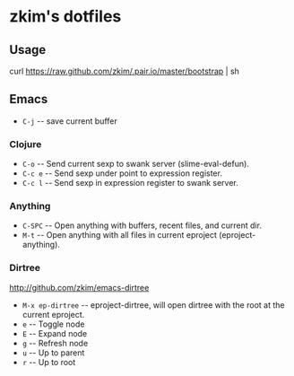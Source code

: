 # zkim's dotfiles

## Usage

curl https://raw.github.com/zkim/.pair.io/master/bootstrap | sh

## Emacs

* `C-j` -- save current buffer

### Clojure

* `C-o` -- Send current sexp to swank server (slime-eval-defun).
* `C-c e` -- Send sexp under point to expression register.
* `C-c l` -- Send sexp in expression register to swank server.

### Anything
* `C-SPC` -- Open anything with buffers, recent files, and current
  dir.
* `M-t` -- Open anything with all files in current eproject (eproject-anything).

### Dirtree 

http://github.com/zkim/emacs-dirtree

* `M-x ep-dirtree` -- eproject-dirtree, will open dirtree with the root at the
  current eproject.
* `e` -- Toggle node
* `E` -- Expand node
* `g` -- Refresh node
* `u` -- Up to parent
* `r` -- Up to root








